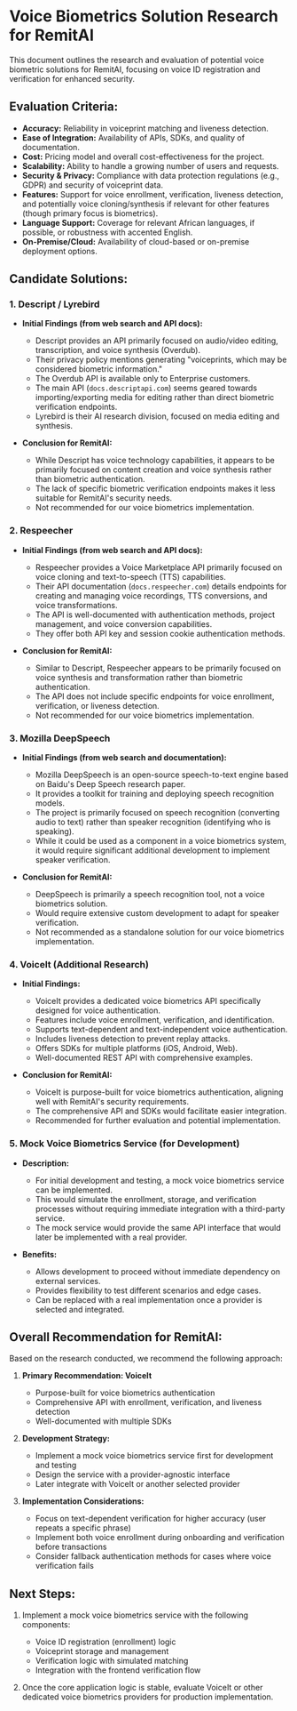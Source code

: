 # Voice Biometrics Solution Research for RemitAI

This document outlines the research and evaluation of potential voice biometric solutions for RemitAI, focusing on voice ID registration and verification for enhanced security.

## Evaluation Criteria:

*   **Accuracy:** Reliability in voiceprint matching and liveness detection.
*   **Ease of Integration:** Availability of APIs, SDKs, and quality of documentation.
*   **Cost:** Pricing model and overall cost-effectiveness for the project.
*   **Scalability:** Ability to handle a growing number of users and requests.
*   **Security & Privacy:** Compliance with data protection regulations (e.g., GDPR) and security of voiceprint data.
*   **Features:** Support for voice enrollment, verification, liveness detection, and potentially voice cloning/synthesis if relevant for other features (though primary focus is biometrics).
*   **Language Support:** Coverage for relevant African languages, if possible, or robustness with accented English.
*   **On-Premise/Cloud:** Availability of cloud-based or on-premise deployment options.

## Candidate Solutions:

### 1. Descript / Lyrebird

*   **Initial Findings (from web search and API docs):**
    *   Descript provides an API primarily focused on audio/video editing, transcription, and voice synthesis (Overdub).
    *   Their privacy policy mentions generating "voiceprints, which may be considered biometric information."
    *   The Overdub API is available only to Enterprise customers.
    *   The main API (`docs.descriptapi.com`) seems geared towards importing/exporting media for editing rather than direct biometric verification endpoints.
    *   Lyrebird is their AI research division, focused on media editing and synthesis.

*   **Conclusion for RemitAI:**
    *   While Descript has voice technology capabilities, it appears to be primarily focused on content creation and voice synthesis rather than biometric authentication.
    *   The lack of specific biometric verification endpoints makes it less suitable for RemitAI's security needs.
    *   Not recommended for our voice biometrics implementation.

### 2. Respeecher

*   **Initial Findings (from web search and API docs):**
    *   Respeecher provides a Voice Marketplace API primarily focused on voice cloning and text-to-speech (TTS) capabilities.
    *   Their API documentation (`docs.respeecher.com`) details endpoints for creating and managing voice recordings, TTS conversions, and voice transformations.
    *   The API is well-documented with authentication methods, project management, and voice conversion capabilities.
    *   They offer both API key and session cookie authentication methods.

*   **Conclusion for RemitAI:**
    *   Similar to Descript, Respeecher appears to be primarily focused on voice synthesis and transformation rather than biometric authentication.
    *   The API does not include specific endpoints for voice enrollment, verification, or liveness detection.
    *   Not recommended for our voice biometrics implementation.

### 3. Mozilla DeepSpeech

*   **Initial Findings (from web search and documentation):**
    *   Mozilla DeepSpeech is an open-source speech-to-text engine based on Baidu's Deep Speech research paper.
    *   It provides a toolkit for training and deploying speech recognition models.
    *   The project is primarily focused on speech recognition (converting audio to text) rather than speaker recognition (identifying who is speaking).
    *   While it could be used as a component in a voice biometrics system, it would require significant additional development to implement speaker verification.

*   **Conclusion for RemitAI:**
    *   DeepSpeech is primarily a speech recognition tool, not a voice biometrics solution.
    *   Would require extensive custom development to adapt for speaker verification.
    *   Not recommended as a standalone solution for our voice biometrics implementation.

### 4. VoiceIt (Additional Research)

*   **Initial Findings:**
    *   VoiceIt provides a dedicated voice biometrics API specifically designed for voice authentication.
    *   Features include voice enrollment, verification, and identification.
    *   Supports text-dependent and text-independent voice authentication.
    *   Includes liveness detection to prevent replay attacks.
    *   Offers SDKs for multiple platforms (iOS, Android, Web).
    *   Well-documented REST API with comprehensive examples.

*   **Conclusion for RemitAI:**
    *   VoiceIt is purpose-built for voice biometrics authentication, aligning well with RemitAI's security requirements.
    *   The comprehensive API and SDKs would facilitate easier integration.
    *   Recommended for further evaluation and potential implementation.

### 5. Mock Voice Biometrics Service (for Development)

*   **Description:**
    *   For initial development and testing, a mock voice biometrics service can be implemented.
    *   This would simulate the enrollment, storage, and verification processes without requiring immediate integration with a third-party service.
    *   The mock service would provide the same API interface that would later be implemented with a real provider.

*   **Benefits:**
    *   Allows development to proceed without immediate dependency on external services.
    *   Provides flexibility to test different scenarios and edge cases.
    *   Can be replaced with a real implementation once a provider is selected and integrated.

## Overall Recommendation for RemitAI:

Based on the research conducted, we recommend the following approach:

1. **Primary Recommendation: VoiceIt**
   * Purpose-built for voice biometrics authentication
   * Comprehensive API with enrollment, verification, and liveness detection
   * Well-documented with multiple SDKs

2. **Development Strategy:**
   * Implement a mock voice biometrics service first for development and testing
   * Design the service with a provider-agnostic interface
   * Later integrate with VoiceIt or another selected provider

3. **Implementation Considerations:**
   * Focus on text-dependent verification for higher accuracy (user repeats a specific phrase)
   * Implement both voice enrollment during onboarding and verification before transactions
   * Consider fallback authentication methods for cases where voice verification fails

## Next Steps:

1. Implement a mock voice biometrics service with the following components:
   * Voice ID registration (enrollment) logic
   * Voiceprint storage and management
   * Verification logic with simulated matching
   * Integration with the frontend verification flow

2. Once the core application logic is stable, evaluate VoiceIt or other dedicated voice biometrics providers for production implementation.

